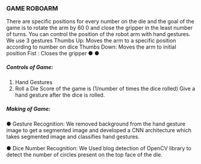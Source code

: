 ### GAME ROBOARM
There are specific positions for every number on the die and the goal of the game is to rotate the arm by
60 0 and close the gripper in the least number of turns. You can control the position of the robot arm with
hand gestures.
We use 3 gestures
Thumbs Up: Moves the arm to a specific position according to number on dice
Thumbs Down: Moves the arm to initial position
Fist : Closes the gripper
●
●
##### Controls of Game:
1. Hand Gestures
2. Roll a Die
Score of the game is (1/number of times the dice rolled)
Give a hand gesture after the dice is rolled.
##### Making of Game:
● Gesture Recognition: We removed background from the hand gesture image to get a segmented
image and developed a CNN architecture which takes segmented image and classifies hand
gestures.

● Dice Number Recognition: We Used blog detection of OpenCV library to detect the number of
circles present on the top face of the die.


